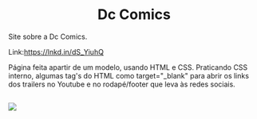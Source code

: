 <h1 align="center">Dc Comics</h1>

Site sobre a Dc Comics. 

Link:https://lnkd.in/dS_YiuhQ

Página feita apartir de um modelo, usando HTML e CSS. Praticando CSS interno, algumas tag's do HTML como target="_blank" para abrir os links dos trailers no Youtube e no rodapé/footer que leva às redes sociais.

##

<img src="https://github.com/victorSmenezes/dc-comics/blob/master/imagens/layout-JL.png?raw=true" />

